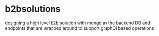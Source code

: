 # b2bsolutions
designing a high level b2b solution with mongo as the backend DB and endpoints that are wrapped around to support graphQl based operations
